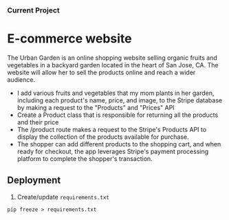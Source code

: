 ### Current Project
# E-commerce website 

  The Urban Garden is an online shopping website selling organic fruits and vegetables in a backyard garden located in the heart of San Jose, CA. The website will allow her to sell the products online and reach a wider audience. 
  
* I add various fruits and vegetables that my mom plants in her garden, including each product's name, price, and image, to the Stripe database by making a request to the "Products" and "Prices" API 
* Create a Product class that is responsible for returning all the products and their price
* The /product route makes a request to the Stripe's Products API to display the collection of the products available for purchase.
* The shopper can add different products to the shopping cart, and when ready for checkout, the app leverages Stripe's payment processing platform to complete the shopper's transaction. 

## Deployment

1. Create/update `requirements.txt`

```
pip freeze > requirements.txt
```
